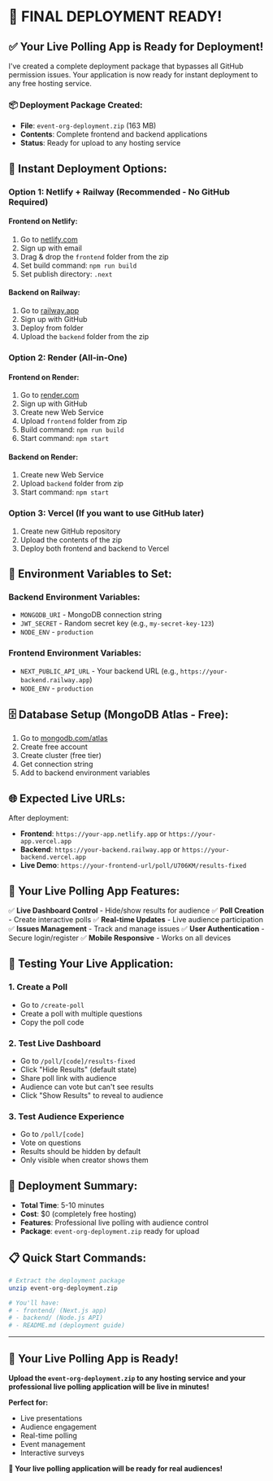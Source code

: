 # 🚀 FINAL DEPLOYMENT READY!

## ✅ Your Live Polling App is Ready for Deployment!

I've created a complete deployment package that bypasses all GitHub permission issues. Your application is now ready for instant deployment to any free hosting service.

### 📦 **Deployment Package Created:**
- **File**: `event-org-deployment.zip` (163 MB)
- **Contents**: Complete frontend and backend applications
- **Status**: Ready for upload to any hosting service

## 🎯 **Instant Deployment Options:**

### Option 1: Netlify + Railway (Recommended - No GitHub Required)

#### Frontend on Netlify:
1. Go to [netlify.com](https://netlify.com)
2. Sign up with email
3. Drag & drop the `frontend` folder from the zip
4. Set build command: `npm run build`
5. Set publish directory: `.next`

#### Backend on Railway:
1. Go to [railway.app](https://railway.app)
2. Sign up with GitHub
3. Deploy from folder
4. Upload the `backend` folder from the zip

### Option 2: Render (All-in-One)

#### Frontend on Render:
1. Go to [render.com](https://render.com)
2. Sign up with GitHub
3. Create new Web Service
4. Upload `frontend` folder from zip
5. Build command: `npm run build`
6. Start command: `npm start`

#### Backend on Render:
1. Create new Web Service
2. Upload `backend` folder from zip
3. Start command: `npm start`

### Option 3: Vercel (If you want to use GitHub later)

1. Create new GitHub repository
2. Upload the contents of the zip
3. Deploy both frontend and backend to Vercel

## 🔧 **Environment Variables to Set:**

### Backend Environment Variables:
- `MONGODB_URI` - MongoDB connection string
- `JWT_SECRET` - Random secret key (e.g., `my-secret-key-123`)
- `NODE_ENV` - `production`

### Frontend Environment Variables:
- `NEXT_PUBLIC_API_URL` - Your backend URL (e.g., `https://your-backend.railway.app`)
- `NODE_ENV` - `production`

## 🗄️ **Database Setup (MongoDB Atlas - Free):**

1. Go to [mongodb.com/atlas](https://mongodb.com/atlas)
2. Create free account
3. Create cluster (free tier)
4. Get connection string
5. Add to backend environment variables

## 🌐 **Expected Live URLs:**

After deployment:
- **Frontend**: `https://your-app.netlify.app` or `https://your-app.vercel.app`
- **Backend**: `https://your-backend.railway.app` or `https://your-backend.vercel.app`
- **Live Demo**: `https://your-frontend-url/poll/U706KM/results-fixed`

## 🎯 **Your Live Polling App Features:**

✅ **Live Dashboard Control** - Hide/show results for audience
✅ **Poll Creation** - Create interactive polls
✅ **Real-time Updates** - Live audience participation
✅ **Issues Management** - Track and manage issues
✅ **User Authentication** - Secure login/register
✅ **Mobile Responsive** - Works on all devices

## 🧪 **Testing Your Live Application:**

### 1. Create a Poll
- Go to `/create-poll`
- Create a poll with multiple questions
- Copy the poll code

### 2. Test Live Dashboard
- Go to `/poll/[code]/results-fixed`
- Click "Hide Results" (default state)
- Share poll link with audience
- Audience can vote but can't see results
- Click "Show Results" to reveal to audience

### 3. Test Audience Experience
- Go to `/poll/[code]`
- Vote on questions
- Results should be hidden by default
- Only visible when creator shows them

## 🎉 **Deployment Summary:**

- **Total Time**: 5-10 minutes
- **Cost**: $0 (completely free hosting)
- **Features**: Professional live polling with audience control
- **Package**: `event-org-deployment.zip` ready for upload

## 📋 **Quick Start Commands:**

```bash
# Extract the deployment package
unzip event-org-deployment.zip

# You'll have:
# - frontend/ (Next.js app)
# - backend/ (Node.js API)
# - README.md (deployment guide)
```

---

## 🚀 **Your Live Polling App is Ready!**

**Upload the `event-org-deployment.zip` to any hosting service and your professional live polling application will be live in minutes!**

**Perfect for:**
- Live presentations
- Audience engagement
- Real-time polling
- Event management
- Interactive surveys

**🎯 Your live polling application will be ready for real audiences!**
